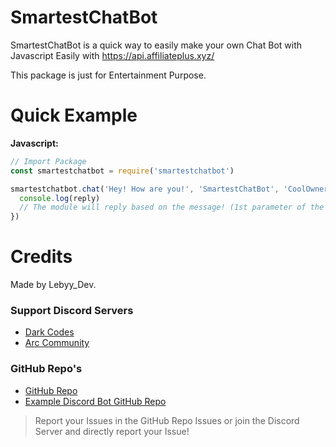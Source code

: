 # SmartestChatBot

SmartestChatBot is a quick way to easily make your own Chat Bot with Javascript Easily with https://api.affiliateplus.xyz/

This package is just for Entertainment Purpose.


# Quick Example
 
**Javascript:**
```js
// Import Package
const smartestchatbot = require('smartestchatbot')

smartestchatbot.chat('Hey! How are you!', 'SmartestChatBot', 'CoolOwnerName', 'CoolUniqueUserId').then(reply => {
  console.log(reply)
  // The module will reply based on the message! (1st parameter of the chat function!)
})
```

# Credits
 
Made by Lebyy_Dev.

### Support Discord Servers
- [Dark Codes](https://discord.com/invite/devs)
- [Arc Community](https://discord.com/invite/discvent)
### GitHub Repo's
- [GitHub Repo](https://github.com/Lebyy/SmartestChatBot)
- [Example Discord Bot GitHub Repo](https://github.com/Lebyy/SmartestChatBot-Example)

> Report your Issues in the GitHub Repo Issues or join the Discord Server and directly report your Issue!
